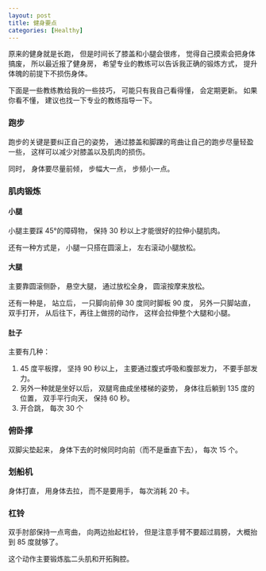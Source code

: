 ```yaml
---
layout: post
title: 健身要点
categories: [Healthy]
---
```


原来的健身就是长跑， 但是时间长了膝盖和小腿会很疼， 觉得自己摸索会把身体搞废， 所以最近报了健身房， 希望专业的教练可以告诉我正确的锻炼方式， 提升体魄的前提下不损伤身体。

下面是一些教练教给我的一些技巧， 可能只有我自己看得懂， 会定期更新。
如果你看不懂， 建议也找一下专业的教练指导一下。

### 跑步
跑步的关键是要纠正自己的姿势， 通过膝盖和脚踝的弯曲让自己的跑步尽量轻盈一些， 这样可以减少对膝盖以及肌肉的损伤。

同时， 身体要尽量前倾， 步幅大一点， 步频小一点。

### 肌肉锻炼
#### 小腿
小腿主要踩 45°的障碍物， 保持 30 秒以上才能很好的拉伸小腿肌肉。

还有一种方式是， 小腿一只搭在圆滚上， 左右滚动小腿放松。

#### 大腿
主要靠圆滚侧卧， 悬空大腿， 通过放松全身， 圆滚按摩来放松。

还有一种是， 站立后， 一只脚向前伸 30 度同时脚板 90 度， 另外一只脚站直， 双手打开， 从后往下，再往上做捞的动作， 这样会拉伸整个大腿和小腿。

#### 肚子
主要有几种：

1. 45 度平板撑， 坚持 90 秒以上， 主要通过腹式呼吸和腹部发力， 不要手部发力。
2. 另外一种就是坐好以后， 双腿弯曲成坐楼梯的姿势， 身体往后躺到 135 度的位置， 双手平行向天， 保持 60 秒。
3. 开合跳， 每次 30 个

### 俯卧撑
双脚尖垫起来， 身体下去的时候同时向前（而不是垂直下去）， 每次 15 个。

### 划船机
身体打直， 用身体去拉， 而不是要用手， 每次消耗 20 卡。

### 杠铃
双手肘部保持一点弯曲， 向两边抬起杠铃， 但是注意手臂不要超过肩膀， 大概抬到 85 度就够了。

这个动作主要锻炼肱二头肌和开拓胸腔。


